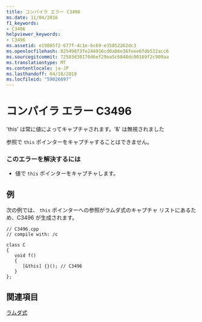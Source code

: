 ```yaml
---
title: コンパイラ エラー C3496
ms.date: 11/04/2016
f1_keywords:
- C3496
helpviewer_keywords:
- C3496
ms.assetid: e19885f2-677f-4c1e-bc69-e35852262dc3
ms.openlocfilehash: 025498f3fe244916cd0a06e36feee6fdb532acc6
ms.sourcegitcommit: 72583d30170d6ef29ea5c6848dc00169f2c909aa
ms.translationtype: MT
ms.contentlocale: ja-JP
ms.lasthandoff: 04/18/2019
ms.locfileid: "59026697"
---
```

# <a name="compiler-error-c3496"></a>コンパイラ エラー C3496

'this' は常に値によってキャプチャされます。'&' は無視されました

参照で `this` ポインターをキャプチャすることはできません。

### <a name="to-correct-this-error"></a>このエラーを解決するには

- 値で `this` ポインターをキャプチャします。

## <a name="example"></a>例

次の例では、 `this` ポインターへの参照がラムダ式のキャプチャ リストにあるため、C3496 が生成されます。

```
// C3496.cpp
// compile with: /c

class C
{
   void f()
   {
      [&this] {}(); // C3496
   }
};
```

## <a name="see-also"></a>関連項目

[ラムダ式](../../cpp/lambda-expressions-in-cpp.md)